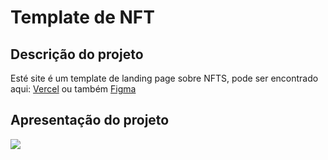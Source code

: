 # Template de NFT

## Descrição do projeto

<p>Esté site é um template de landing page sobre NFTS, pode ser encontrado aqui: <a href="https://omisetemplate.vercel.app">Vercel</a> ou também <a href="https://www.figma.com/community/file/1146782582554071265">Figma</a>

## Apresentação do projeto

<img src="https://github.com/frontRocha/NFT/blob/master/assets/apresenta%C3%A7%C3%A3o.gif"/>
